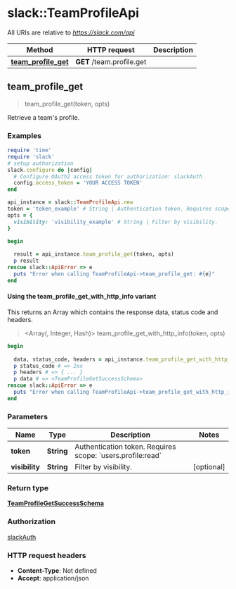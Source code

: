 # slack::TeamProfileApi

All URIs are relative to *https://slack.com/api*

| Method | HTTP request | Description |
| ------ | ------------ | ----------- |
| [**team_profile_get**](TeamProfileApi.md#team_profile_get) | **GET** /team.profile.get |  |


## team_profile_get

> <TeamProfileGetSuccessSchema> team_profile_get(token, opts)



Retrieve a team's profile.

### Examples

```ruby
require 'time'
require 'slack'
# setup authorization
slack.configure do |config|
  # Configure OAuth2 access token for authorization: slackAuth
  config.access_token = 'YOUR ACCESS TOKEN'
end

api_instance = slack::TeamProfileApi.new
token = 'token_example' # String | Authentication token. Requires scope: `users.profile:read`
opts = {
  visibility: 'visibility_example' # String | Filter by visibility.
}

begin
  
  result = api_instance.team_profile_get(token, opts)
  p result
rescue slack::ApiError => e
  puts "Error when calling TeamProfileApi->team_profile_get: #{e}"
end
```

#### Using the team_profile_get_with_http_info variant

This returns an Array which contains the response data, status code and headers.

> <Array(<TeamProfileGetSuccessSchema>, Integer, Hash)> team_profile_get_with_http_info(token, opts)

```ruby
begin
  
  data, status_code, headers = api_instance.team_profile_get_with_http_info(token, opts)
  p status_code # => 2xx
  p headers # => { ... }
  p data # => <TeamProfileGetSuccessSchema>
rescue slack::ApiError => e
  puts "Error when calling TeamProfileApi->team_profile_get_with_http_info: #{e}"
end
```

### Parameters

| Name | Type | Description | Notes |
| ---- | ---- | ----------- | ----- |
| **token** | **String** | Authentication token. Requires scope: &#x60;users.profile:read&#x60; |  |
| **visibility** | **String** | Filter by visibility. | [optional] |

### Return type

[**TeamProfileGetSuccessSchema**](TeamProfileGetSuccessSchema.md)

### Authorization

[slackAuth](../README.md#slackAuth)

### HTTP request headers

- **Content-Type**: Not defined
- **Accept**: application/json

